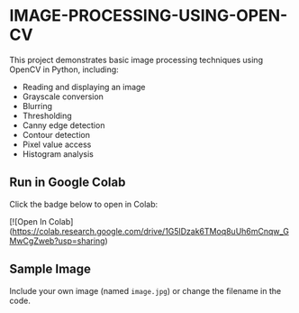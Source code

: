 # IMAGE-PROCESSING-USING-OPEN-CV

This project demonstrates basic image processing techniques using OpenCV in Python, including:

- Reading and displaying an image
- Grayscale conversion
- Blurring
- Thresholding
- Canny edge detection
- Contour detection
- Pixel value access
- Histogram analysis

## Run in Google Colab
Click the badge below to open in Colab:

[![Open In Colab]  (https://colab.research.google.com/drive/1G5lDzak6TMoq8uUh6mCnqw_GMwCgZweb?usp=sharing)

## Sample Image
Include your own image (named `image.jpg`) or change the filename in the code.
